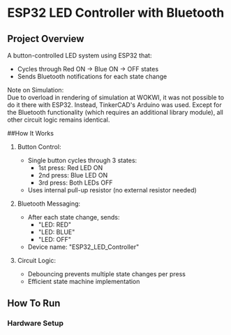 # ESP32 LED Controller with Bluetooth

## Project Overview
A button-controlled LED system using ESP32 that:
- Cycles through Red ON → Blue ON → OFF states
- Sends Bluetooth notifications for each state change

Note on Simulation:  
Due to overload in rendering of simulation at WOKWI, it was not possible to do it there with ESP32. Instead, TinkerCAD's Arduino was used. Except for the Bluetooth functionality (which requires an additional library module), all other circuit logic remains identical.

##How It Works
1. Button Control:
   - Single button cycles through 3 states:
     - 1st press: Red LED ON
     - 2nd press: Blue LED ON
     - 3rd press: Both LEDs OFF
   - Uses internal pull-up resistor (no external resistor needed)

2. Bluetooth Messaging:
   - After each state change, sends:
     - "LED: RED"
     - "LED: BLUE"
     - "LED: OFF"
   - Device name: "ESP32_LED_Controller"

3. Circuit Logic:
   - Debouncing prevents multiple state changes per press
   - Efficient state machine implementation

## How To Run
### Hardware Setup
